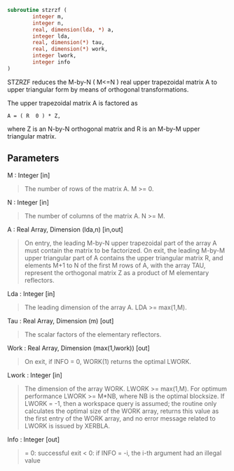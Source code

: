 ```fortran
subroutine stzrzf (
		integer m,
		integer n,
		real, dimension(lda, *) a,
		integer lda,
		real, dimension(*) tau,
		real, dimension(*) work,
		integer lwork,
		integer info
)
```

 STZRZF reduces the M-by-N ( M<=N ) real upper trapezoidal matrix A
 to upper triangular form by means of orthogonal transformations.

 The upper trapezoidal matrix A is factored as

    A = ( R  0 ) * Z,

 where Z is an N-by-N orthogonal matrix and R is an M-by-M upper
 triangular matrix.

## Parameters
M : Integer [in]
> The number of rows of the matrix A.  M >= 0.

N : Integer [in]
> The number of columns of the matrix A.  N >= M.

A : Real Array, Dimension (lda,n) [in,out]
> On entry, the leading M-by-N upper trapezoidal part of the
> array A must contain the matrix to be factorized.
> On exit, the leading M-by-M upper triangular part of A
> contains the upper triangular matrix R, and elements M+1 to
> N of the first M rows of A, with the array TAU, represent the
> orthogonal matrix Z as a product of M elementary reflectors.

Lda : Integer [in]
> The leading dimension of the array A.  LDA >= max(1,M).

Tau : Real Array, Dimension (m) [out]
> The scalar factors of the elementary reflectors.

Work : Real Array, Dimension (max(1,lwork)) [out]
> On exit, if INFO = 0, WORK(1) returns the optimal LWORK.

Lwork : Integer [in]
> The dimension of the array WORK.  LWORK >= max(1,M).
> For optimum performance LWORK >= M*NB, where NB is
> the optimal blocksize.
> If LWORK = -1, then a workspace query is assumed; the routine
> only calculates the optimal size of the WORK array, returns
> this value as the first entry of the WORK array, and no error
> message related to LWORK is issued by XERBLA.

Info : Integer [out]
> = 0:  successful exit
> < 0:  if INFO = -i, the i-th argument had an illegal value

